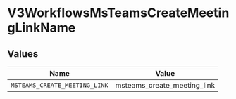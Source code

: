 # V3WorkflowsMsTeamsCreateMeetingLinkName


## Values

| Name                          | Value                         |
| ----------------------------- | ----------------------------- |
| `MSTEAMS_CREATE_MEETING_LINK` | msteams_create_meeting_link   |